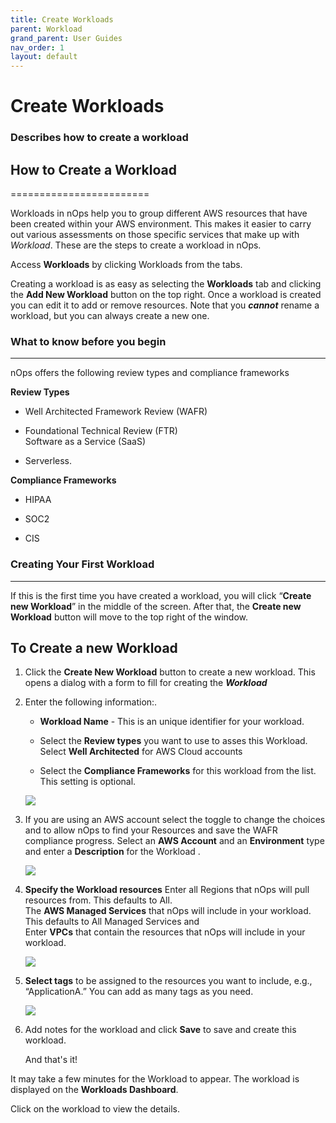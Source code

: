 ```yaml
---
title: Create Workloads
parent: Workload
grand_parent: User Guides
nav_order: 1
layout: default
---
```


# Create Workloads

### Describes how to create a workload ###


## How to Create a Workload ##
========================

Workloads in nOps help you to group different AWS resources that have been created within your AWS environment. This makes it easier to carry out various assessments on those specific services that make up with _Workload_. These are the steps to create a workload in nOps.

Access **Workloads** by clicking Workloads from the tabs.

Creating a workload is as easy as selecting the **Workloads** tab and clicking the **Add New Workload** button on the top right. Once a workload is created you can edit it to add or remove resources. Note that you **_cannot_** rename a workload, but you can always create a new one.

### What to know before you begin ###
-----------------------------

nOps offers the following review types and compliance frameworks

**Review Types**

*   Well Architected Framework Review (WAFR)
    
*   Foundational Technical Review (FTR)  
    Software as a Service (SaaS)
    
*   Serverless.
    

**Compliance Frameworks**

*   HIPAA
    
*   SOC2
    
*   CIS
    

### Creating Your First Workload ###
----------------------------

If this is the first time you have created a workload, you will click “**Create new Workload**” in the middle of the screen. After that, the **Create new Workload** button will move to the top right of the window.

**To Create a new Workload**
----------------------------

1.  Click the **Create New Workload** button to create a new workload. This opens a dialog with a form to fill for creating the **_Workload_**
    
2.  Enter the following information:.
    
    *   **Workload Name** - This is an unique identifier for your workload.
        
    *   Select the **Review types** you want to use to asses this Workload. Select **Well Architected** for AWS Cloud accounts
        
    *   Select the **Compliance Frameworks** for this workload from the list. This setting is optional.  
        
    
    [![](https://downloads.intercomcdn.com/i/o/478876013/f77df4982dab99979b475588/image.png)](https://downloads.intercomcdn.com/i/o/478876013/f77df4982dab99979b475588/image.png)
    
3.  If you are using an AWS account select the toggle to change the choices and to allow nOps to find your Resources and save the WAFR compliance progress. Select an **AWS Account** and an **Environment** type and enter a **Description** for the Workload .
    
    [![](https://downloads.intercomcdn.com/i/o/478876569/96cf77a7c84549a1d076c16f/Screen+Shot+2022-03-11+at+7.56.19+AM.png)](https://downloads.intercomcdn.com/i/o/478876569/96cf77a7c84549a1d076c16f/Screen+Shot+2022-03-11+at+7.56.19+AM.png)
    
4.  **Specify the Workload resources** Enter all Regions that nOps will pull resources from. This defaults to All.  
    The **AWS Managed Services** that nOps will include in your workload. This defaults to All Managed Services and  
    Enter **VPCs** that contain the resources that nOps will include in your workload.  
    
    [![](https://downloads.intercomcdn.com/i/o/478877807/a701503a758ab7d248d83446/image.png)](https://downloads.intercomcdn.com/i/o/478877807/a701503a758ab7d248d83446/image.png)
    
5.  **Select tags** to be assigned to the resources you want to include, e.g., “ApplicationA.” You can add as many tags as you need.  
    
    [![](https://downloads.intercomcdn.com/i/o/478878322/5dce017e4a6c91a5575ead88/image.png)](https://downloads.intercomcdn.com/i/o/478878322/5dce017e4a6c91a5575ead88/image.png)
    
6.  Add notes for the workload and click **Save** to save and create this workload.
    
    And that's it!
    

It may take a few minutes for the Workload to appear. The workload is displayed on the **Workloads Dashboard**.

Click on the workload to view the details.